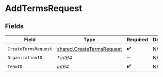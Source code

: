 # AddTermsRequest


## Fields

| Field                                                                  | Type                                                                   | Required                                                               | Description                                                            |
| ---------------------------------------------------------------------- | ---------------------------------------------------------------------- | ---------------------------------------------------------------------- | ---------------------------------------------------------------------- |
| `CreateTermsRequest`                                                   | [shared.CreateTermsRequest](../../models/shared/createtermsrequest.md) | :heavy_check_mark:                                                     | N/A                                                                    |
| `OrganizationID`                                                       | **int64*                                                               | :heavy_minus_sign:                                                     | N/A                                                                    |
| `TeamID`                                                               | *int64*                                                                | :heavy_check_mark:                                                     | N/A                                                                    |